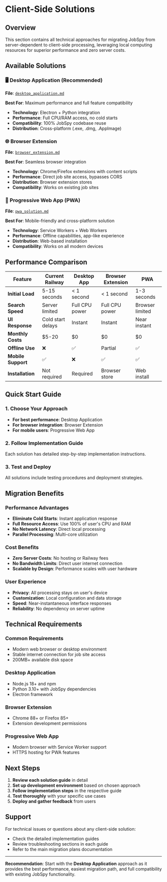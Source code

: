 # Client-Side Solutions

## Overview

This section contains all technical approaches for migrating JobSpy from server-dependent to client-side processing, leveraging local computing resources for superior performance and zero server costs.

## Available Solutions

### 🖥️ Desktop Application (Recommended)
**File**: [`desktop_application.md`](./desktop_application.md)

**Best For**: Maximum performance and full feature compatibility
- **Technology**: Electron + Python integration
- **Performance**: Full CPU/RAM access, no cold starts
- **Compatibility**: 100% JobSpy codebase reuse
- **Distribution**: Cross-platform (.exe, .dmg, .AppImage)

### 🌐 Browser Extension
**File**: [`browser_extension.md`](./browser_extension.md)

**Best For**: Seamless browser integration
- **Technology**: Chrome/Firefox extensions with content scripts
- **Performance**: Direct job site access, bypasses CORS
- **Distribution**: Browser extension stores
- **Compatibility**: Works on existing job sites

### 📱 Progressive Web App (PWA)
**File**: [`pwa_solution.md`](./pwa_solution.md)

**Best For**: Mobile-friendly and cross-platform solution
- **Technology**: Service Workers + Web Workers
- **Performance**: Offline capabilities, app-like experience
- **Distribution**: Web-based installation
- **Compatibility**: Works on all modern devices

## Performance Comparison

| Feature | Current Railway | Desktop App | Browser Extension | PWA |
|---------|----------------|-------------|-------------------|-----|
| **Initial Load** | 5-15 seconds | < 1 second | < 1 second | 1-3 seconds |
| **Search Speed** | Server limited | Full CPU power | Full CPU power | Browser limited |
| **UI Response** | Cold start delays | Instant | Instant | Near instant |
| **Monthly Costs** | $5-20 | $0 | $0 | $0 |
| **Offline Use** | ❌ | ✅ | Partial | ✅ |
| **Mobile Support** | ✅ | ❌ | ✅ | ✅ |
| **Installation** | Not required | Required | Browser store | Web install |

## Quick Start Guide

### 1. Choose Your Approach
- **For best performance**: Desktop Application
- **For browser integration**: Browser Extension  
- **For mobile users**: Progressive Web App

### 2. Follow Implementation Guide
Each solution has detailed step-by-step implementation instructions.

### 3. Test and Deploy
All solutions include testing procedures and deployment strategies.

## Migration Benefits

### Performance Advantages
- **Eliminate Cold Starts**: Instant application response
- **Full Resource Access**: Use 100% of user's CPU and RAM
- **No Network Latency**: Direct local processing
- **Parallel Processing**: Multi-core utilization

### Cost Benefits
- **Zero Server Costs**: No hosting or Railway fees
- **No Bandwidth Limits**: Direct user internet connection
- **Scalable by Design**: Performance scales with user hardware

### User Experience
- **Privacy**: All processing stays on user's device
- **Customization**: Local configuration and data storage
- **Speed**: Near-instantaneous interface responses
- **Reliability**: No dependency on server uptime

## Technical Requirements

### Common Requirements
- Modern web browser or desktop environment
- Stable internet connection for job site access
- 200MB+ available disk space

### Desktop Application
- Node.js 18+ and npm
- Python 3.10+ with JobSpy dependencies
- Electron framework

### Browser Extension
- Chrome 88+ or Firefox 85+
- Extension development permissions

### Progressive Web App
- Modern browser with Service Worker support
- HTTPS hosting for PWA features

## Next Steps

1. **Review each solution guide** in detail
2. **Set up development environment** based on chosen approach
3. **Follow implementation steps** in the respective guide
4. **Test thoroughly** with your specific use cases
5. **Deploy and gather feedback** from users

## Support

For technical issues or questions about any client-side solution:
- Check the detailed implementation guides
- Review troubleshooting sections in each guide
- Refer to the main migration plans documentation

---

**Recommendation**: Start with the **Desktop Application** approach as it provides the best performance, easiest migration path, and full compatibility with existing JobSpy functionality.